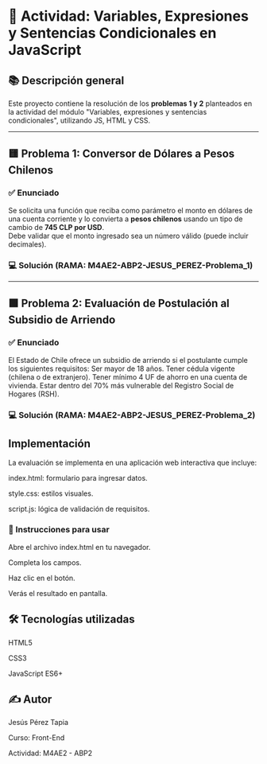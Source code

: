 # 🧠 Actividad: Variables, Expresiones y Sentencias Condicionales en JavaScript

## 📚 Descripción general

Este proyecto contiene la resolución de los **problemas 1 y 2** planteados en la actividad del módulo "Variables, expresiones y sentencias condicionales", utilizando JS, HTML y CSS.

---

## 🟨 Problema 1: Conversor de Dólares a Pesos Chilenos

### ✅ Enunciado

Se solicita una función que reciba como parámetro el monto en dólares de una cuenta corriente y lo convierta a **pesos chilenos** usando un tipo de cambio de **745 CLP por USD**.  
Debe validar que el monto ingresado sea un número válido (puede incluir decimales).

### 💻 Solución (RAMA: M4AE2-ABP2-JESUS_PEREZ-Problema_1)

---

## 🟩 Problema 2: Evaluación de Postulación al Subsidio de Arriendo

### ✅ Enunciado

El Estado de Chile ofrece un subsidio de arriendo si el postulante cumple los siguientes requisitos:
Ser mayor de 18 años.
Tener cédula vigente (chilena o de extranjero).
Tener mínimo 4 UF de ahorro en una cuenta de vivienda.
Estar dentro del 70% más vulnerable del Registro Social de Hogares (RSH).

### 💻 Solución (RAMA: M4AE2-ABP2-JESUS_PEREZ-Problema_2)


## Implementación
La evaluación se implementa en una aplicación web interactiva que incluye:

index.html: formulario para ingresar datos.

style.css: estilos visuales.

script.js: lógica de validación de requisitos.

### 🧪 Instrucciones para usar
Abre el archivo index.html en tu navegador.

Completa los campos.

Haz clic en el botón.

Verás el resultado en pantalla.

## 🛠 Tecnologías utilizadas
HTML5

CSS3

JavaScript ES6+

## ✍️ Autor
Jesús Pérez Tapia

Curso: Front-End

Actividad: M4AE2 - ABP2
